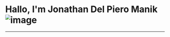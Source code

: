 # Hallo, I'm Jonathan Del Piero Manik ![image](https://github.com/user-attachments/assets/653a6d5e-bb1c-4621-bb63-2bc1329704c6)

---
